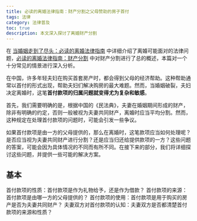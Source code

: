```yaml
---
title: 必读的离婚法律指南：财产分割之父母赞助的房子首付
tags: 法律
category: 法律普及
toc: true
description: 本文深入探讨了离婚财产分割
---
```


在 [当婚姻走到了尽头：必读的离婚法律指南](https://selfboot.cn/2023/07/21/divorce_legal_knowlage/) 中详细介绍了离婚可能面对的法律问题，[必读的离婚法律指南：财产分割](https://selfboot.cn/2023/07/23/divorce_legal_money/) 中对财产分割进行了总的概述，本篇对一个十分常见的情景进行深入分析。

在中国，许多年轻夫妇在购买首套房产时，都会得到父母的经济帮助。这种帮助通常以首付的形式出现，帮助夫妇们解决购房的最大难题。然而，当婚姻破裂，夫妇决定离婚时，这笔**首付款项的归属问题就变得尤为复杂和敏感**。

首先，我们需要明确的是，根据中国的《民法典》，夫妻在婚姻期间形成的财产，除非有明确的约定，否则一般被视为夫妻共同财产，离婚时应当平均分割。然而，这种规定在处理首付款项的问题时，可能会引发一些争议。

如果首付款项是由一方的父母提供的，那么在离婚时，这笔款项应当如何处理呢？是否应当视为夫妻共同财产进行分割？还是应当归还给提供款项的一方？这些问题的答案，可能会因为具体情况的不同而有所不同。在接下来的部分，我们将详细探讨这些问题，并提供一些可能的解决方案。

<!--more-->

## 基本

首付款项的性质：首付款项是作为礼物给予，还是作为借款？
首付款项的来源：首付款项是由哪一方的父母提供的？
首付款项的使用：首付款项是用于购买的房产是否为夫妻共同财产？
夫妻双方对首付款项的认知：夫妻双方是否都清楚首付款项的来源和性质？

